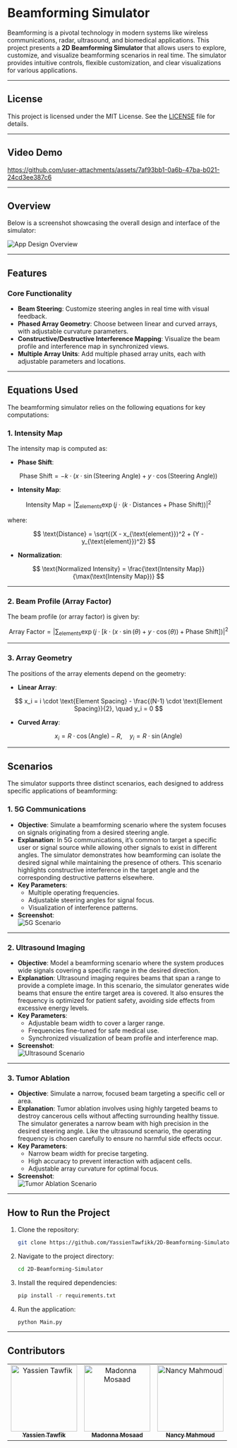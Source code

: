 # **Beamforming Simulator**

Beamforming is a pivotal technology in modern systems like wireless communications, radar, ultrasound, and biomedical applications. This project presents a **2D Beamforming Simulator** that allows users to explore, customize, and visualize beamforming scenarios in real time. The simulator provides intuitive controls, flexible customization, and clear visualizations for various applications.

---

## License

This project is licensed under the MIT License. See the [LICENSE](LICENSE) file for details.


---

## **Video Demo**

https://github.com/user-attachments/assets/7af93bb1-0a6b-47ba-b021-24cd3ee387c6

---

## **Overview**

Below is a screenshot showcasing the overall design and interface of the simulator:

![App Design Overview](https://github.com/user-attachments/assets/7ed47a00-2fa8-46cd-a634-4b6f1c3925ce)

---

## **Features**

### **Core Functionality**
- **Beam Steering**: Customize steering angles in real time with visual feedback.  
- **Phased Array Geometry**: Choose between linear and curved arrays, with adjustable curvature parameters.  
- **Constructive/Destructive Interference Mapping**: Visualize the beam profile and interference map in synchronized views.  
- **Multiple Array Units**: Add multiple phased array units, each with adjustable parameters and locations.  

---
## **Equations Used**

The beamforming simulator relies on the following equations for key computations:

### **1. Intensity Map**
The intensity map is computed as:

- **Phase Shift**:

$$
\text{Phase Shift} = -k \cdot (x \cdot \sin(\text{Steering Angle}) + y \cdot \cos(\text{Steering Angle}))
$$


- **Intensity Map**:

$$
\text{Intensity Map} = \left| \sum_{\text{elements}} \exp\left(j \cdot (k \cdot \text{Distances} + \text{Phase Shift})\right) \right|^2
$$

  where:
  
$$
\text{Distance} = \sqrt{(X - x_{\text{element}})^2 + (Y - y_{\text{element}})^2}
$$

- **Normalization**: 

$$
\text{Normalized Intensity} = \frac{\text{Intensity Map}}{\max(\text{Intensity Map})}
$$

---

### **2. Beam Profile (Array Factor)**

The beam profile (or array factor) is given by: 

$$
\text{Array Factor} = \left| \sum_{\text{elements}} \exp\left(j \cdot \left[k \cdot (x \cdot \sin(\theta) + y \cdot \cos(\theta)) + \text{Phase Shift}\right]\right) \right|^2
$$


---

### **3. Array Geometry**

The positions of the array elements depend on the geometry:

- **Linear Array**: 
  
$$
x_i = i \cdot \text{Element Spacing} - \frac{(N-1) \cdot \text{Element Spacing}}{2}, \quad y_i = 0
$$

- **Curved Array**:
  
$$
x_i = R \cdot \cos(\text{Angle}) - R, \quad y_i = R \cdot \sin(\text{Angle})
$$


---


## **Scenarios**

The simulator supports three distinct scenarios, each designed to address specific applications of beamforming:

### **1. 5G Communications**
- **Objective**: Simulate a beamforming scenario where the system focuses on signals originating from a desired steering angle.  
- **Explanation**: In 5G communications, it’s common to target a specific user or signal source while allowing other signals to exist in different angles. The simulator demonstrates how beamforming can isolate the desired signal while maintaining the presence of others. This scenario highlights constructive interference in the target angle and the corresponding destructive patterns elsewhere.  
- **Key Parameters**:
  - Multiple operating frequencies.
  - Adjustable steering angles for signal focus.
  - Visualization of interference patterns.
- **Screenshot**:  
  ![5G Scenario](https://github.com/user-attachments/assets/a2815d1b-5e8a-4c9e-a761-32c3c8f5c06e)

---

### **2. Ultrasound Imaging**
- **Objective**: Model a beamforming scenario where the system produces wide signals covering a specific range in the desired direction.  
- **Explanation**: Ultrasound imaging requires beams that span a range to provide a complete image. In this scenario, the simulator generates wide beams that ensure the entire target area is covered. It also ensures the frequency is optimized for patient safety, avoiding side effects from excessive energy levels.  
- **Key Parameters**:
  - Adjustable beam width to cover a larger range.
  - Frequencies fine-tuned for safe medical use.
  - Synchronized visualization of beam profile and interference map.
- **Screenshot**:  
  ![Ultrasound Scenario](https://github.com/user-attachments/assets/2b36186f-24cc-48aa-b9de-fcfd35ba97e2)

---

### **3. Tumor Ablation**
- **Objective**: Simulate a narrow, focused beam targeting a specific cell or area.  
- **Explanation**: Tumor ablation involves using highly targeted beams to destroy cancerous cells without affecting surrounding healthy tissue. The simulator generates a narrow beam with high precision in the desired steering angle. Like the ultrasound scenario, the operating frequency is chosen carefully to ensure no harmful side effects occur.  
- **Key Parameters**:
  - Narrow beam width for precise targeting.
  - High accuracy to prevent interaction with adjacent cells.
  - Adjustable array curvature for optimal focus.
- **Screenshot**:  
  ![Tumor Ablation Scenario](https://github.com/user-attachments/assets/f3d72381-126e-4902-8aad-f0908179693e)

---

## **How to Run the Project**

1. Clone the repository:
   ```bash
   git clone https://github.com/YassienTawfikk/2D-Beamforming-Simulator.git
   ```
2. Navigate to the project directory:
   ```bash
   cd 2D-Beamforming-Simulator
   ```
3. Install the required dependencies:
   ```bash
   pip install -r requirements.txt
   ```
4. Run the application:
   ```bash
   python Main.py
   ```

---

## Contributors

<table>
  <tr>
        <td align="center">
      <a href="https://github.com/YassienTawfikk" target="_blank">
        <img src="https://avatars.githubusercontent.com/u/126521373?v=4" width="150px;" alt="Yassien Tawfik"/>
        <br />
        <sub><b>Yassien Tawfik</b></sub>
      </a>
    </td>
    <td align="center">
      <a href="https://github.com/madonna-mosaad" target="_blank">
        <img src="https://avatars.githubusercontent.com/u/127048836?v=4" width="150px;" alt="Madonna Mosaad"/>
        <br />
        <sub><b>Madonna Mosaad</b></sub>
      </a>
    </td>
        <td align="center">
      <a href="https://github.com/nancymahmoud1" target="_blank">
        <img src="https://avatars.githubusercontent.com/u/125357872?v=4" width="150px;" alt="Nancy Mahmoud"/>
        <br />
        <sub><b>Nancy Mahmoud</b></sub>
      </a>
    </td>
  </tr>
</table>
